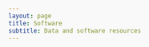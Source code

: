```yaml
---
layout: page
title: Software
subtitle: Data and software resources
---
```


<html lang="en">
<head>
    <meta charset="UTF-8">
    <meta name="viewport" content="width=device-width, initial-scale=1.0">
    <title>Software Packages | Your Lab Name</title>
    <style>
        body {
            font-family: 'Arial', sans-serif;
            line-height: 1.6;
            color: #333;
            max-width: 1000px;
            margin: 0 auto;
            padding: 20px;
            background-color: #f9f9f9;
        }
        
        .software-card {
            background-color: #f0f0f0;
            border-radius: 8px;
            padding: 25px;
            margin: 30px 0;
            box-shadow: 0 2px 5px rgba(0,0,0,0.1);
        }
        
        .software-title {
            color: #2c3e50;
            margin-top: 0;
            border-bottom: 1px solid #ddd;
            padding-bottom: 10px;
        }
        
        .btn {
            display: inline-block;
            background-color: #3498db;
            color: white;
            padding: 8px 15px;
            text-decoration: none;
            border-radius: 4px;
            margin: 5px 5px 5px 0;
            font-size: 14px;
            transition: background-color 0.3s;
        }
        
        .btn:hover {
            background-color: #2980b9;
        }
        
        .btn-secondary {
            background-color: #7f8c8d;
        }
        
        .btn-secondary:hover {
            background-color: #6c7a7d;
        }
        
        .software-image {
            max-width: 100%;
            height: auto;
            border: 1px solid #ddd;
            border-radius: 4px;
            margin: 15px 0;
            display: block;
        }
        
        .badges {
            margin: 10px 0;
        }
        
        .badge {
            height: 20px;
            margin-right: 5px;
            vertical-align: middle;
        }
        
        .clearfix::after {
            content: "";
            clear: both;
            display: table;
        }
        
        .github-card {
            background-color: #010101;
            border-radius: 4px;
            padding: 10px;
            margin: 10px 0;
        }
    </style>
</head>
<body>
    <div class="page-content">
        <div class="wrapper">
        	<!-- rpoCdb -->
            <div class="software-card">
                <h2 class="software-title">rpoC Database</h2>
                <a href="https://rpocdb.github.io/">
                    <img src="https://github.com/rpoCdb/rpoCdb.github.io/blob/main/assets/rpocdb_logo.png?raw=true" class="software-image">
                </a>
                
    		<p>rpoCdb is an interactive reference database designed for high-resolution microbiome profiling that provides:</p>
    		<ul>
       		 <li>Curated, high-quality full-length rpoC gene sequences</li>
      		  <li>Pre-formatted databases for commonly used microbiome software analysis pipelines</li>
      		  <li>Optimized wet-lab protocols</li>
       		 <li>Web-based taxonomy browser</li>
    		</ul>
    
          <a href="https://rpocdb.github.io/" class="btn">Access Database</a>

            <!-- MDM Histogram Tool -->
            <div class="software-card">
                <h2 class="software-title">Mutational Distance from Modal Haplotype Calculator</h2>
                <a href="https://aemann01.shinyapps.io/mdmhistogram/">
                    <img src="https://github.com/aemann01/aemann01.github.io/blob/master/assets/img/gitMDM.gif?raw=true" class="software-image">
                </a>
                
                <p>This interactive Shiny application uses STR repeat data from Y-chromosomal haplotypes to:</p>
                <ul>
                    <li>Calculate the modal haplotype from input data</li>
                    <li>Compute mutational distances for each individual from the modal haplotype</li>
                    <li>Generate publication-quality visualizations of the distribution</li>
                    <li>Provide statistical insights into population genetic patterns</li>
                </ul>
                
                <a href="https://aemann01.shinyapps.io/mdmhistogram/" class="btn">Launch Web App</a>
                <a href="https://www.frontiersin.org/journals/genetics/articles/10.3389/fgene.2024.1462736/full" class="btn btn-secondary">View Published Paper</a>
            </div>
            
            <!-- Bubble Tree -->
            <div class="software-card">
                <h2 class="software-title">Bubble Tree</h2>
                
                <p>Bubble Tree is a visualization tool that integrates:</p>
                <ul>
                    <li>Taxa frequency tables (rows as taxa, columns as samples)</li>
                    <li>Phylogenetic tree structures</li>
                    <li>Sample metadata</li>
                </ul>
                <p>to create either bubble tree visualizations or heatmaps displaying abundances plotted on phylogenetic trees.</p>
                
                <a href="http://github.com/aemann01/bubbleTree">
                    <img src="https://raw.githubusercontent.com/aemann01/bubbleTree/master/img/figexample.png" class="software-image">
                </a>
                
                <a href="https://github.com/aemann01/bubbletree" class="btn">View on GitHub</a>
                <a href="https://anaconda.org/aemann01/bubbletree" class="btn btn-secondary">Conda Package</a>
            </div>
            
            <!-- GC Content by Read Length Plots -->
            <div class="software-card">
                <h2 class="software-title">GC Content by Read Length Analysis</h2>
                
                <p>This tool provides comprehensive analysis of sequencing data by:</p>
                <ul>
                    <li>Calculating summary statistics for read length and GC content from FASTQ/FASTA files</li>
                    <li>Generating detailed statistics tables</li>
                    <li>Creating publication-ready visualizations of GC content by read length</li>
                </ul>
                
                <a href="http://github.com/aemann01/gcLenCorPlots">
                    <img src="https://raw.githubusercontent.com/aemann01/gcLenCorPlots/master/img/figexample.png" class="software-image">
                </a>
                
                <a href="https://github.com/aemann01/gcLenCorPlots" class="btn">View on GitHub</a>
                <a href="https://www.nature.com/articles/s41598-018-28091-9" class="btn btn-secondary">View Published Paper</a>
            </div>
        </div>
    </div>
